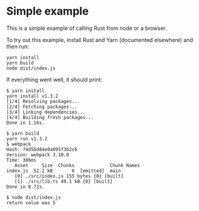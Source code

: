 # Simple example

This is a simple example of calling Rust from node or a browser.

To try out this example, install Rust and Yarn (documented elsewhere) and then run:

    yarn install
    yarn build
    node dist/index.js

If everything went well, it should print:

    $ yarn install
    yarn install v1.3.2
    [1/4] Resolving packages...
    [2/4] Fetching packages...
    [3/4] Linking dependencies...
    [4/4] Building fresh packages...
    Done in 1.16s.

    $ yarn build
    yarn run v1.3.2
    $ webpack
    Hash: 74d5bd84e0a095f3b2c6
    Version: webpack 3.10.0
    Time: 386ms
       Asset     Size  Chunks             Chunk Names
    index.js  52.2 kB       0  [emitted]  main
       [0] ./src/index.js 155 bytes {0} [built]
       [1] ./src/lib.rs 49.1 kB {0} [built]
    Done in 0.72s.

    $ node dist/index.js
    return value was 5
